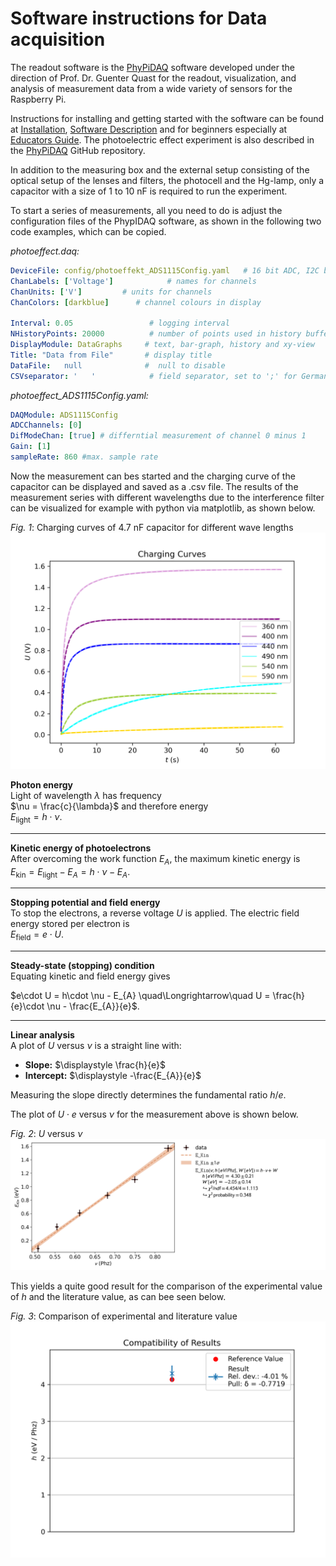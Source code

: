 # Software instructions for Data acquisition

The readout software is the [PhyPiDAQ](https://github.com/PhyPiDAQ) software developed under the direction of Prof. Dr. Guenter Quast for the readout, visualization, and analysis of measurement data from a wide variety of sensors for the Raspberry Pi.

Instructions for installing and getting started with the software can be found at [Installation](https://github.com/PhyPiDAQ/PhyPiDAQ), [Software Description](https://github.com/PhyPiDAQ/PhyPiDAQ/blob/main/docs/Documentation_en.md) and for beginners especially at [Educators Guide](https://github.com/PhyPiDAQ/EducatorsGuide/blob/main/EducatorsGuide.md).
The photoelectric effect experiment is also described in the [PhyPiDAQ](https://github.com/PhyPiDAQ/EducatorsGuide/blob/main/experiments/photoeffect.md) GitHub repository.

In addition to the measuring box and the external setup consisting of the optical setup of the lenses and filters, the photocell and the Hg-lamp, only a capacitor with a size of 1 to 10 nF is required to run the experiment.

To start a series of measurements, all you need to do is adjust the configuration files of the PhypIDAQ software, as shown in the following two code examples, which can be copied.

*photoeffect.daq:*
```yaml
DeviceFile: config/photoeffekt_ADS1115Config.yaml   # 16 bit ADC, I2C bus
ChanLabels: ['Voltage']            # names for channels 
ChanUnits: ['V']         # units for channels 
ChanColors: [darkblue]      # channel colours in display

Interval: 0.05                 # logging interval  
NHistoryPoints: 20000          # number of points used in history buffer, time=NHistoryPoints*Interval = 2000*0.05 = 100 seconds
DisplayModule: DataGraphs     # text, bar-graph, history and xy-view
Title: "Data from File"       # display title
DataFile:   null              #  null to disable 
CSVseparator: '   '            # field separator, set to ';' for German Excel   
```

*photoeffect_ADS1115Config.yaml:*
```yaml
DAQModule: ADS1115Config  
ADCChannels: [0]
DifModeChan: [true] # differntial measurement of channel 0 minus 1
Gain: [1]
sampleRate: 860 #max. sample rate
```
Now the measurement can bes started and the charging curve of the capacitor can be displayed and saved as a .csv file.
The results of the measurement series with different wavelengths due to the interference filter can be visualized for example with python via matplotlib, as shown below.

*Fig. 1*: Charging curves of 4.7 nF capacitor for different wave lengths  
                    ![Figure 1](images/curves.png)

**Photon energy**  
Light of wavelength $\lambda$ has frequency  
$\nu = \frac{c}{\lambda}$
and therefore energy  
$E_{\text{light}} = h\cdot \nu$.

---

**Kinetic energy of photoelectrons**  
After overcoming the work function $E_{A}$, the maximum kinetic energy is  
$E_{\text{kin}} = E_{\text{light}} - E_{A} = h\cdot \nu - E_{A}.$


---

**Stopping potential and field energy**  
To stop the electrons, a reverse voltage $U$ is applied. The electric field energy stored per electron is  
$E_{\text{field}} = e\cdot U.$

---

**Steady-state (stopping) condition**  
Equating kinetic and field energy gives  

$e\cdot U = h\cdot \nu - E_{A}
\quad\Longrightarrow\quad
U = \frac{h}{e}\cdot \nu - \frac{E_{A}}{e}$.

---

**Linear analysis**  
A plot of $U$ versus $\nu$ is a straight line with:  
- **Slope:** $\displaystyle \frac{h}{e}$  
- **Intercept:** $\displaystyle -\frac{E_{A}}{e}$  

Measuring the slope directly determines the fundamental ratio $h/e$.

The plot of  $U \cdot e$ versus $\nu$ for the measurement above is shown below.

*Fig. 2*:   $U$ versus $\nu$
                    ![Figure 1](images/h.png)

This yields a quite good result for the comparison of the experimental value of $h$ and the literature value, as can bee seen below.

*Fig. 3*: Comparison of experimental and literature value
                    ![Figure 1](images/h_comp.png)